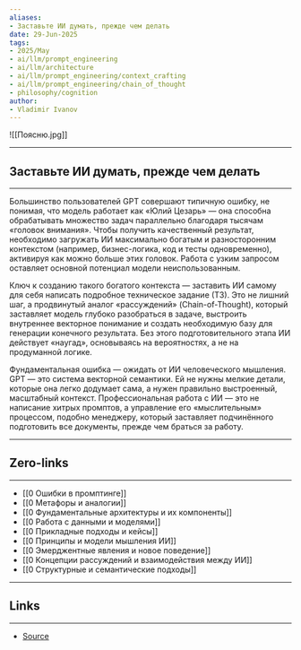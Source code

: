```yaml
---
aliases: 
- Заставьте ИИ думать, прежде чем делать 
date: 29-Jun-2025
tags:
- 2025/May
- ai/llm/prompt_engineering
- ai/llm/architecture
- ai/llm/prompt_engineering/context_crafting
- ai/llm/prompt_engineering/chain_of_thought
- philosophy/cognition
author:
- Vladimir Ivanov
---
```

![[Поясню.jpg]]

-----
##  Заставьте ИИ думать, прежде чем делать 
-----
Большинство пользователей GPT совершают типичную ошибку, не понимая, что модель работает как «Юлий Цезарь» — она способна обрабатывать множество задач параллельно благодаря тысячам «головок внимания». Чтобы получить качественный результат, необходимо загружать ИИ максимально богатым и разносторонним контекстом (например, бизнес-логика, код и тесты одновременно), активируя как можно больше этих головок. Работа с узким запросом оставляет основной потенциал модели неиспользованным.

Ключ к созданию такого богатого контекста — заставить ИИ самому для себя написать подробное техническое задание (ТЗ). Это не лишний шаг, а продвинутый аналог «рассуждений» (Chain-of-Thought), который заставляет модель глубоко разобраться в задаче, выстроить внутреннее векторное понимание и создать необходимую базу для генерации конечного результата. Без этого подготовительного этапа ИИ действует «наугад», основываясь на вероятностях, а не на продуманной логике.

Фундаментальная ошибка — ожидать от ИИ человеческого мышления. GPT — это система векторной семантики. Ей не нужны мелкие детали, которые она легко додумает сама, а нужен правильно выстроенный, масштабный контекст. Профессиональная работа с ИИ — это не написание хитрых промптов, а управление его «мыслительным» процессом, подобно менеджеру, который заставляет подчинённого подготовить все документы, прежде чем браться за работу.

---
## Zero-links
---
- [[0 Ошибки в промптинге]]
- [[0 Метафоры и аналогии]]
- [[0 Фундаментальные архитектуры и их компоненты]]
- [[0 Работа с данными и моделями]]
- [[0 Прикладные подходы и кейсы]]
- [[0 Принципы и модели мышления ИИ]]
- [[0 Эмерджентные явления и новое поведение]]
- [[0 Концепции рассуждений и взаимодействия между ИИ]]
- [[0 Структурные и семантические подходы]]

---
## Links
---
- [Source](https://t.me/turboproject/1671)
